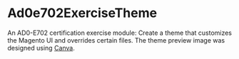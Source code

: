 # Ad0e702ExerciseTheme
An AD0-E702 certification exercise module: Create a theme that customizes the Magento UI and overrides certain files.
The theme preview image was designed using [Canva](https://www.canva.com/).
